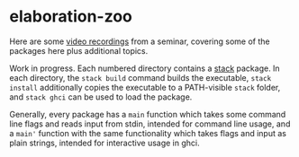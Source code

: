 # elaboration-zoo

Here are some [video recordings](https://www.youtube.com/playlist?list=PL2ZpyLROj5FOt99f_KCxARvd1hDqKns5b) from a seminar, covering some of the packages here plus additional topics. 

Work in progress. Each numbered directory contains a
[stack](https://docs.haskellstack.org/en/stable/README/) package. In each
directory, the `stack build` command builds the executable, `stack install`
additionally copies the executable to a PATH-visible `stack` folder, and `stack
ghci` can be used to load the package.

Generally, every package has a `main` function which takes some command line
flags and reads input from stdin, intended for command line usage, and a `main'`
function with the same functionality which takes flags and input as plain
strings, intended for interactive usage in ghci.

